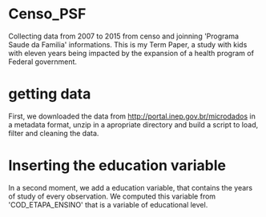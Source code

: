 # Censo_PSF
Collecting data from 2007 to 2015 from censo and joinning 'Programa Saude da Familia' informations. This is my Term Paper, a study with kids with eleven years being impacted by the expansion of a health program of Federal government.

# getting data
First, we downloaded the data from http://portal.inep.gov.br/microdados in a metadata format, unzip in a apropriate directory and build a script to load, filter and cleaning the data.

# Inserting the education variable
In a second moment, we add a education variable, that contains the years of study of every observation. We computed this variable from 'COD_ETAPA_ENSINO' that is a variable of educational level.


